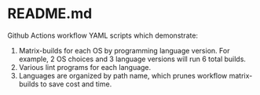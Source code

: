 # README.md

Github Actions workflow YAML scripts which demonstrate:

1. Matrix-builds for each OS by programming language version. For example, 2 OS choices and 3 language versions will run 6 total builds.
1. Various lint programs for each language.
1. Languages are organized by path name, which prunes workflow matrix-builds to save cost and time.
